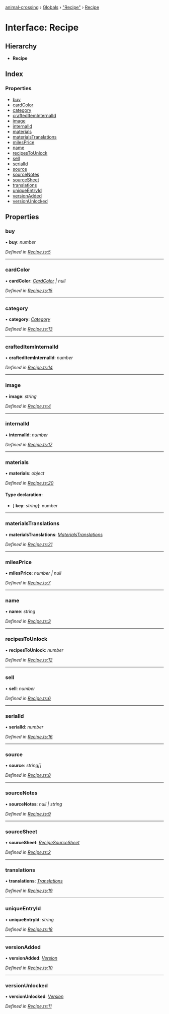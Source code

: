 [animal-crossing](../README.md) › [Globals](../globals.md) › ["Recipe"](../modules/_recipe_.md) › [Recipe](_recipe_.recipe.md)

# Interface: Recipe

## Hierarchy

* **Recipe**

## Index

### Properties

* [buy](_recipe_.recipe.md#buy)
* [cardColor](_recipe_.recipe.md#cardcolor)
* [category](_recipe_.recipe.md#category)
* [craftedItemInternalId](_recipe_.recipe.md#craftediteminternalid)
* [image](_recipe_.recipe.md#image)
* [internalId](_recipe_.recipe.md#internalid)
* [materials](_recipe_.recipe.md#materials)
* [materialsTranslations](_recipe_.recipe.md#materialstranslations)
* [milesPrice](_recipe_.recipe.md#milesprice)
* [name](_recipe_.recipe.md#name)
* [recipesToUnlock](_recipe_.recipe.md#recipestounlock)
* [sell](_recipe_.recipe.md#sell)
* [serialId](_recipe_.recipe.md#serialid)
* [source](_recipe_.recipe.md#source)
* [sourceNotes](_recipe_.recipe.md#sourcenotes)
* [sourceSheet](_recipe_.recipe.md#sourcesheet)
* [translations](_recipe_.recipe.md#translations)
* [uniqueEntryId](_recipe_.recipe.md#uniqueentryid)
* [versionAdded](_recipe_.recipe.md#versionadded)
* [versionUnlocked](_recipe_.recipe.md#versionunlocked)

## Properties

###  buy

• **buy**: *number*

*Defined in [Recipe.ts:5](https://github.com/Norviah/animal-crossing/blob/e9cea70/module/types/Recipe.ts#L5)*

___

###  cardColor

• **cardColor**: *[CardColor](../enums/_recipe_.cardcolor.md) | null*

*Defined in [Recipe.ts:15](https://github.com/Norviah/animal-crossing/blob/e9cea70/module/types/Recipe.ts#L15)*

___

###  category

• **category**: *[Category](../enums/_recipe_.category.md)*

*Defined in [Recipe.ts:13](https://github.com/Norviah/animal-crossing/blob/e9cea70/module/types/Recipe.ts#L13)*

___

###  craftedItemInternalId

• **craftedItemInternalId**: *number*

*Defined in [Recipe.ts:14](https://github.com/Norviah/animal-crossing/blob/e9cea70/module/types/Recipe.ts#L14)*

___

###  image

• **image**: *string*

*Defined in [Recipe.ts:4](https://github.com/Norviah/animal-crossing/blob/e9cea70/module/types/Recipe.ts#L4)*

___

###  internalId

• **internalId**: *number*

*Defined in [Recipe.ts:17](https://github.com/Norviah/animal-crossing/blob/e9cea70/module/types/Recipe.ts#L17)*

___

###  materials

• **materials**: *object*

*Defined in [Recipe.ts:20](https://github.com/Norviah/animal-crossing/blob/e9cea70/module/types/Recipe.ts#L20)*

#### Type declaration:

* \[ **key**: *string*\]: number

___

###  materialsTranslations

• **materialsTranslations**: *[MaterialsTranslations](_recipe_.materialstranslations.md)*

*Defined in [Recipe.ts:21](https://github.com/Norviah/animal-crossing/blob/e9cea70/module/types/Recipe.ts#L21)*

___

###  milesPrice

• **milesPrice**: *number | null*

*Defined in [Recipe.ts:7](https://github.com/Norviah/animal-crossing/blob/e9cea70/module/types/Recipe.ts#L7)*

___

###  name

• **name**: *string*

*Defined in [Recipe.ts:3](https://github.com/Norviah/animal-crossing/blob/e9cea70/module/types/Recipe.ts#L3)*

___

###  recipesToUnlock

• **recipesToUnlock**: *number*

*Defined in [Recipe.ts:12](https://github.com/Norviah/animal-crossing/blob/e9cea70/module/types/Recipe.ts#L12)*

___

###  sell

• **sell**: *number*

*Defined in [Recipe.ts:6](https://github.com/Norviah/animal-crossing/blob/e9cea70/module/types/Recipe.ts#L6)*

___

###  serialId

• **serialId**: *number*

*Defined in [Recipe.ts:16](https://github.com/Norviah/animal-crossing/blob/e9cea70/module/types/Recipe.ts#L16)*

___

###  source

• **source**: *string[]*

*Defined in [Recipe.ts:8](https://github.com/Norviah/animal-crossing/blob/e9cea70/module/types/Recipe.ts#L8)*

___

###  sourceNotes

• **sourceNotes**: *null | string*

*Defined in [Recipe.ts:9](https://github.com/Norviah/animal-crossing/blob/e9cea70/module/types/Recipe.ts#L9)*

___

###  sourceSheet

• **sourceSheet**: *[RecipeSourceSheet](../enums/_recipe_.recipesourcesheet.md)*

*Defined in [Recipe.ts:2](https://github.com/Norviah/animal-crossing/blob/e9cea70/module/types/Recipe.ts#L2)*

___

###  translations

• **translations**: *[Translations](_recipe_.translations.md)*

*Defined in [Recipe.ts:19](https://github.com/Norviah/animal-crossing/blob/e9cea70/module/types/Recipe.ts#L19)*

___

###  uniqueEntryId

• **uniqueEntryId**: *string*

*Defined in [Recipe.ts:18](https://github.com/Norviah/animal-crossing/blob/e9cea70/module/types/Recipe.ts#L18)*

___

###  versionAdded

• **versionAdded**: *[Version](../enums/_recipe_.version.md)*

*Defined in [Recipe.ts:10](https://github.com/Norviah/animal-crossing/blob/e9cea70/module/types/Recipe.ts#L10)*

___

###  versionUnlocked

• **versionUnlocked**: *[Version](../enums/_recipe_.version.md)*

*Defined in [Recipe.ts:11](https://github.com/Norviah/animal-crossing/blob/e9cea70/module/types/Recipe.ts#L11)*
